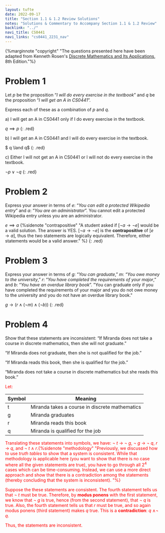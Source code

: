 ```yaml
---
layout: tufte
date: 2022-09-17
title: "Section 1.1 & 1.2 Review Solutions"
notes: "Solutions & Commentary to Accompany Section 1.1 & 1.2 Review"
backlink: "../"
navi_title: CS0441
navi_links: "cs0441_2231_nav"
---
```

<style>.red{color: red !important;}</style>

{%marginnote "copyright" "The questions presented here have been adapted from Kenneth Rosen's [Discrete Mathematics and Its Applications](https://www.amazon.com/Discrete-Mathematics-Applications-Kenneth-author/dp/1260091996/ref=pd_lpo_1?pd_rd_i=1260091996&psc=1), 8th Edition."%}

# Problem 1
Let $p$ be the proposition “*I will do every exercise in the textbook*” and $q$ be the proposition “*I will get an A in CS0441*”.

Express each of these as a combination of $p$ and $q$.

 a) I will get an A in CS0441 only if I do every exercise in the textbook.

 $q \implies p$
{: .red}

 b) I will get an A in CS0441 and I will do every exercise in the textbook.

 $ q \land q$
{: .red}

 c) Either I will not get an A in CS0441 or I will not do every exercise in the textbook.

 $\neg p \lor \neg q$
{: .red}

# Problem 2
Express your answer in terms of $e$: “*You can edit a protected Wikipedia entry*” and $a$: “*You are an administrator*”. 
You cannot edit a protected Wikipedia entry unless you are an administrator. 

 $e \implies a$ {%sidenote "contrapositive" "A student asked if [$\neg a \to \neg e$] would be a valid solution. The answer is YES. [$\neg a \to \neg e$] is the **contrapositive** of [$e \to a$], thus the two statements are logically equivalent. Therefore, either statements would be a valid answer."  %}
{: .red}


# Problem 3
Express your answer in terms of $g$: “*You can graduate*,” $m$: *“You owe money to the university*,” $r$: “*You have completed the requirements of your major*,” and $b$: “*You have an overdue library book*”.
 "You can graduate only if you have completed the requirements of your major and you do not owe money to the university and you do not have an overdue library book."

 $g \to (r \land (\neg m) \land (\neg b))$
{: .red}

# Problem 4
Show that these statements are inconsistent:
 “If Miranda does not take a course in discrete mathematics, then she will not graduate.”

 “If Miranda does not graduate, then she is not qualified for the job.”

 “If Miranda reads this book, then she is qualified for the job.”

 “Miranda does not take a course in discrete mathematics but she reads this book.”

<div class="red" markdown="1">
Let:

| Symbol | Meaning                                        |
| ------ | ---------------------------------------------- |
| t      | Miranda takes a course in discrete mathematics |
| g      | Miranda  graduates                             |
| r      | Miranda reads this book                        |
| q      | Miranda is qualified for the job               |

Translating these statements into symbols, we have:
 ¬ *t* → ¬ *g*, ¬ *g* → ¬ *q*, *r* → *q*, and ¬ *t* ∧ *r*.{%sidenote "methodology" "Previously, we discussed how to use *truth tables* to show that a system is consistent. While that methodology is applicable here (you want to show that there is no case where all the given statements are true), you have to go through all 2<sup>4</sup> cases which can be time-consuming. Instead, we can use a more direct approach and show that there is a contradiction among the statements (thereby concluding that the system is inconsistent). "%}

Suppose the these statements are consistent. The fourth statement tells us that ¬ *t* must be true. Therefore, by **modus ponens** with the first statement, we know that ¬ *g* is true, hence (from the second statement), that ¬ *q* is true. Also, the fourth statement tells us that *r* must be true, and so again modus ponens (third statement) makes *q* true. This is a **contradiction**: *q* ∧¬ *q*. 

Thus, the statements are inconsistent.
</div>

$$ $$